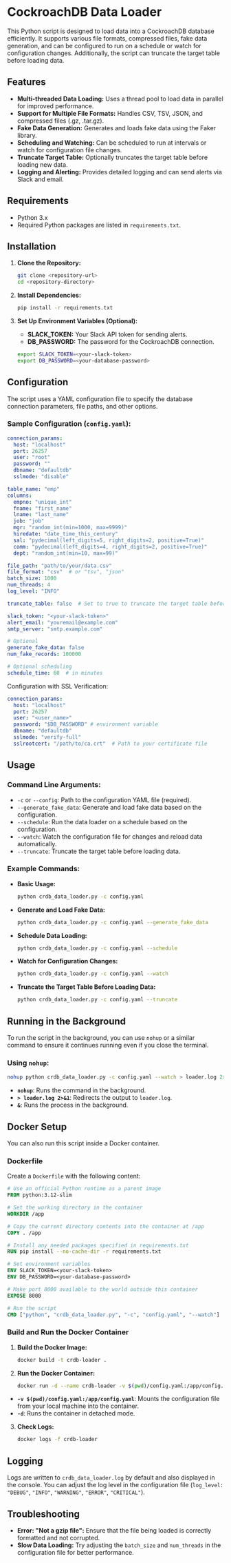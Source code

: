 # CockroachDB Data Loader

This Python script is designed to load data into a CockroachDB database efficiently. It supports various file formats, compressed files, fake data generation, and can be configured to run on a schedule or watch for configuration changes. Additionally, the script can truncate the target table before loading data.

## Features

- **Multi-threaded Data Loading:** Uses a thread pool to load data in parallel for improved performance.
- **Support for Multiple File Formats:** Handles CSV, TSV, JSON, and compressed files (.gz, .tar.gz).
- **Fake Data Generation:** Generates and loads fake data using the Faker library.
- **Scheduling and Watching:** Can be scheduled to run at intervals or watch for configuration file changes.
- **Truncate Target Table:** Optionally truncates the target table before loading new data.
- **Logging and Alerting:** Provides detailed logging and can send alerts via Slack and email.

## Requirements

- Python 3.x
- Required Python packages are listed in `requirements.txt`.

## Installation

1. **Clone the Repository:**

    ```bash
    git clone <repository-url>
    cd <repository-directory>
    ```

2. **Install Dependencies:**

    ```bash
    pip install -r requirements.txt
    ```

3. **Set Up Environment Variables (Optional):**

   - **SLACK_TOKEN:** Your Slack API token for sending alerts.
   - **DB_PASSWORD:** The password for the CockroachDB connection.

    ```bash
    export SLACK_TOKEN=<your-slack-token>
    export DB_PASSWORD=<your-database-password>
    ```

## Configuration

The script uses a YAML configuration file to specify the database connection parameters, file paths, and other options.

### Sample Configuration (`config.yaml`):

```yaml
connection_params:
  host: "localhost"
  port: 26257
  user: "root"
  password: ""
  dbname: "defaultdb"
  sslmode: "disable"

table_name: "emp"
columns:
  empno: "unique_int"
  fname: "first_name"
  lname: "last_name"
  job: "job"
  mgr: "random_int(min=1000, max=9999)"
  hiredate: "date_time_this_century"
  sal: "pydecimal(left_digits=5, right_digits=2, positive=True)"
  comm: "pydecimal(left_digits=4, right_digits=2, positive=True)"
  dept: "random_int(min=10, max=99)"

file_path: "path/to/your/data.csv"
file_format: "csv"  # or "tsv", "json"
batch_size: 1000
num_threads: 4
log_level: "INFO"

truncate_table: false  # Set to true to truncate the target table before loading data

slack_token: "<your-slack-token>"
alert_email: "youremail@example.com"
smtp_server: "smtp.example.com"

# Optional
generate_fake_data: false
num_fake_records: 100000

# Optional scheduling
schedule_time: 60  # in minutes
```

Configuration with SSL Verification:

```yaml
connection_params:
  host: "localhost"
  port: 26257
  user: "<user_name>"
  password: "$DB_PASSWORD" # environment variable
  dbname: "defaultdb"
  sslmode: "verify-full"
  sslrootcert: "/path/to/ca.crt"  # Path to your certificate file
```

## Usage

### Command Line Arguments:

- `-c` or `--config`: Path to the configuration YAML file (required).
- `--generate_fake_data`: Generate and load fake data based on the configuration.
- `--schedule`: Run the data loader on a schedule based on the configuration.
- `--watch`: Watch the configuration file for changes and reload data automatically.
- `--truncate`: Truncate the target table before loading data.

### Example Commands:

- **Basic Usage:**

    ```bash
    python crdb_data_loader.py -c config.yaml
    ```

- **Generate and Load Fake Data:**

    ```bash
    python crdb_data_loader.py -c config.yaml --generate_fake_data
    ```

- **Schedule Data Loading:**

    ```bash
    python crdb_data_loader.py -c config.yaml --schedule
    ```

- **Watch for Configuration Changes:**

    ```bash
    python crdb_data_loader.py -c config.yaml --watch
    ```

- **Truncate the Target Table Before Loading Data:**

    ```bash
    python crdb_data_loader.py -c config.yaml --truncate
    ```

## Running in the Background

To run the script in the background, you can use `nohup` or a similar command to ensure it continues running even if you close the terminal.

### Using `nohup`:

```bash
nohup python crdb_data_loader.py -c config.yaml --watch > loader.log 2>&1 &
```

- **`nohup`**: Runs the command in the background.
- **`> loader.log 2>&1`**: Redirects the output to `loader.log`.
- **`&`**: Runs the process in the background.

## Docker Setup

You can also run this script inside a Docker container.

### Dockerfile

Create a `Dockerfile` with the following content:

```dockerfile
# Use an official Python runtime as a parent image
FROM python:3.12-slim

# Set the working directory in the container
WORKDIR /app

# Copy the current directory contents into the container at /app
COPY . /app

# Install any needed packages specified in requirements.txt
RUN pip install --no-cache-dir -r requirements.txt

# Set environment variables
ENV SLACK_TOKEN=<your-slack-token>
ENV DB_PASSWORD=<your-database-password>

# Make port 8000 available to the world outside this container
EXPOSE 8000

# Run the script
CMD ["python", "crdb_data_loader.py", "-c", "config.yaml", "--watch"]
```

### Build and Run the Docker Container

1. **Build the Docker Image:**

    ```bash
    docker build -t crdb-loader .
    ```

2. **Run the Docker Container:**

    ```bash
    docker run -d --name crdb-loader -v $(pwd)/config.yaml:/app/config.yaml crdb-loader
    ```

- **`-v $(pwd)/config.yaml:/app/config.yaml`**: Mounts the configuration file from your local machine into the container.
- **`-d`**: Runs the container in detached mode.

3. **Check Logs:**

    ```bash
    docker logs -f crdb-loader
    ```

## Logging

Logs are written to `crdb_data_loader.log` by default and also displayed in the console. You can adjust the log level in the configuration file (`log_level: "DEBUG"`, `"INFO"`, `"WARNING"`, `"ERROR"`, `"CRITICAL"`).

## Troubleshooting

- **Error: "Not a gzip file":** Ensure that the file being loaded is correctly formatted and not corrupted.
- **Slow Data Loading:** Try adjusting the `batch_size` and `num_threads` in the configuration file for better performance.

